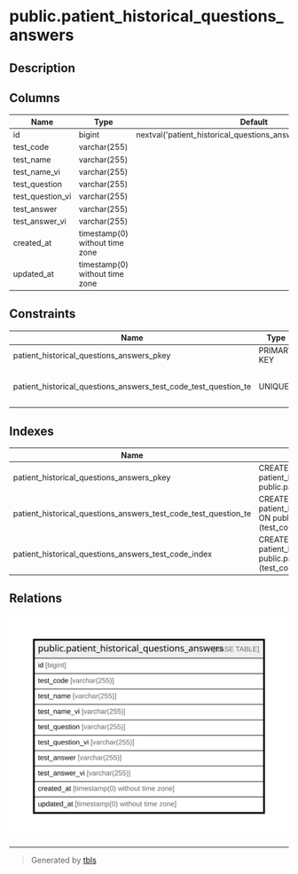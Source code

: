 # public.patient_historical_questions_answers

## Description

## Columns

| Name | Type | Default | Nullable | Children | Parents | Comment |
| ---- | ---- | ------- | -------- | -------- | ------- | ------- |
| id | bigint | nextval('patient_historical_questions_answers_id_seq'::regclass) | false |  |  |  |
| test_code | varchar(255) |  | false |  |  |  |
| test_name | varchar(255) |  | true |  |  |  |
| test_name_vi | varchar(255) |  | true |  |  |  |
| test_question | varchar(255) |  | true |  |  |  |
| test_question_vi | varchar(255) |  | true |  |  |  |
| test_answer | varchar(255) |  | true |  |  |  |
| test_answer_vi | varchar(255) |  | true |  |  |  |
| created_at | timestamp(0) without time zone |  | true |  |  |  |
| updated_at | timestamp(0) without time zone |  | true |  |  |  |

## Constraints

| Name | Type | Definition |
| ---- | ---- | ---------- |
| patient_historical_questions_answers_pkey | PRIMARY KEY | PRIMARY KEY (id) |
| patient_historical_questions_answers_test_code_test_question_te | UNIQUE | UNIQUE (test_code, test_question, test_answer) |

## Indexes

| Name | Definition |
| ---- | ---------- |
| patient_historical_questions_answers_pkey | CREATE UNIQUE INDEX patient_historical_questions_answers_pkey ON public.patient_historical_questions_answers USING btree (id) |
| patient_historical_questions_answers_test_code_test_question_te | CREATE UNIQUE INDEX patient_historical_questions_answers_test_code_test_question_te ON public.patient_historical_questions_answers USING btree (test_code, test_question, test_answer) |
| patient_historical_questions_answers_test_code_index | CREATE INDEX patient_historical_questions_answers_test_code_index ON public.patient_historical_questions_answers USING btree (test_code) |

## Relations

![er](public.patient_historical_questions_answers.svg)

---

> Generated by [tbls](https://github.com/k1LoW/tbls)
